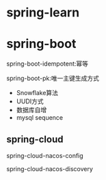 # spring-learn
# spring-boot

spring-boot-idempotent:幂等

spring-boot-pk:唯一主键生成方式

- Snowflake算法
- UUDI方式    
- 数据库自增
- mysql sequence

## spring-cloud
spring-cloud-nacos-config

spring-cloud-nacos-discovery